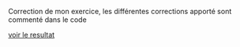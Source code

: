 Correction de mon exercice, les différentes corrections apporté sont commenté dans le code

<a href="https://htmlpreview.github.io/?https://github.com/samirbensadi/exo1-css/blob/master/index.html">voir le resultat</a>
